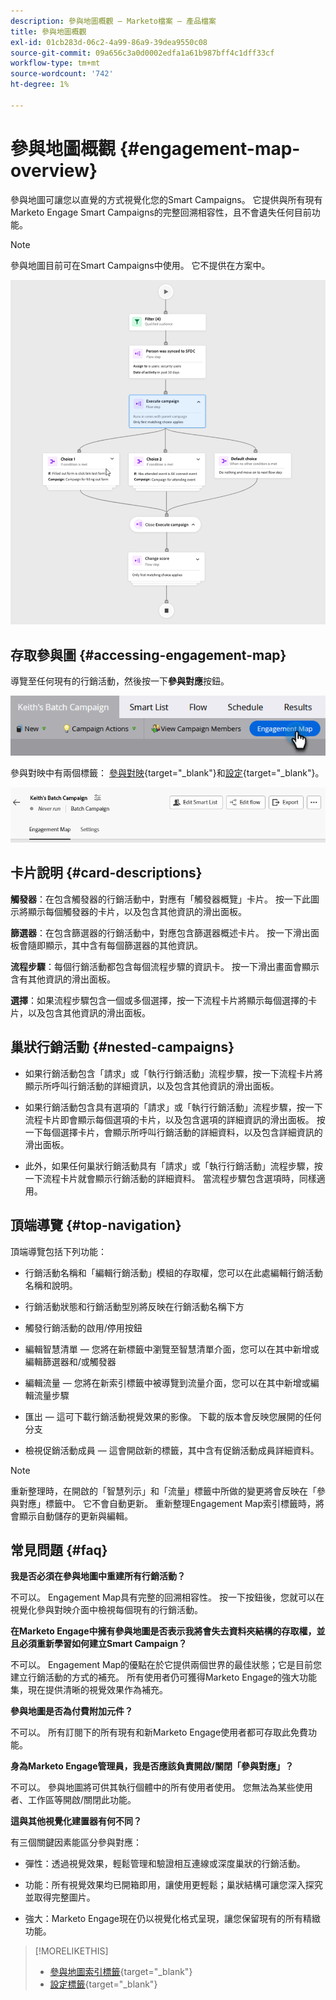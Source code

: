 ```yaml
---
description: 參與地圖概觀 — Marketo檔案 — 產品檔案
title: 參與地圖概觀
exl-id: 01cb283d-06c2-4a99-86a9-39dea9550c08
source-git-commit: 09a656c3a0d0002edfa1a61b987bff4c1dff33cf
workflow-type: tm+mt
source-wordcount: '742'
ht-degree: 1%

---
```


# 參與地圖概觀 {#engagement-map-overview}

參與地圖可讓您以直覺的方式視覺化您的Smart Campaigns。 它提供與所有現有Marketo Engage Smart Campaigns的完整回溯相容性，且不會遺失任何目前功能。

>[!NOTE]
>
>參與地圖目前可在Smart Campaigns中使用。 它不提供在方案中。

![](assets/engagement-map-overview-1.png)

## 存取參與圖 {#accessing-engagement-map}

導覽至任何現有的行銷活動，然後按一下&#x200B;**參與對應**&#x200B;按鈕。

![](assets/engagement-map-overview-2.png)

參與對映中有兩個標籤： [參與對映](/help/marketo/product-docs/core-marketo-concepts/engagement-map/engagement-map-tab.md){target="_blank"}和[設定](/help/marketo/product-docs/core-marketo-concepts/engagement-map/settings-tab.md){target="_blank"}。

![](assets/engagement-map-overview-3.png)

## 卡片說明 {#card-descriptions}

**觸發器**：在包含觸發器的行銷活動中，對應有「觸發器概覽」卡片。 按一下此圖示將顯示每個觸發器的卡片，以及包含其他資訊的滑出面板。

**篩選器**：在包含篩選器的行銷活動中，對應包含篩選器概述卡片。 按一下滑出面板會隨即顯示，其中含有每個篩選器的其他資訊。

**流程步驟**：每個行銷活動都包含每個流程步驟的資訊卡。 按一下滑出畫面會顯示含有其他資訊的滑出面板。

**選擇**：如果流程步驟包含一個或多個選擇，按一下流程卡片將顯示每個選擇的卡片，以及包含其他資訊的滑出面板。

## 巢狀行銷活動 {#nested-campaigns}

* 如果行銷活動包含「請求」或「執行行銷活動」流程步驟，按一下流程卡片將顯示所呼叫行銷活動的詳細資訊，以及包含其他資訊的滑出面板。

* 如果行銷活動包含具有選項的「請求」或「執行行銷活動」流程步驟，按一下流程卡片即會顯示每個選項的卡片，以及包含選項的詳細資訊的滑出面板。 按一下每個選擇卡片，會顯示所呼叫行銷活動的詳細資料，以及包含詳細資訊的滑出面板。

* 此外，如果任何巢狀行銷活動具有「請求」或「執行行銷活動」流程步驟，按一下流程卡片就會顯示行銷活動的詳細資料。 當流程步驟包含選項時，同樣適用。

## 頂端導覽 {#top-navigation}

頂端導覽包括下列功能：

* 行銷活動名稱和「編輯行銷活動」模組的存取權，您可以在此處編輯行銷活動名稱和說明。

* 行銷活動狀態和行銷活動型別將反映在行銷活動名稱下方

* 觸發行銷活動的啟用/停用按鈕

* 編輯智慧清單 — 您將在新標籤中瀏覽至智慧清單介面，您可以在其中新增或編輯篩選器和/或觸發器

* 編輯流量 — 您將在新索引標籤中被導覽到流量介面，您可以在其中新增或編輯流量步驟

* 匯出 — 這可下載行銷活動視覺效果的影像。 下載的版本會反映您展開的任何分支

* 檢視促銷活動成員 — 這會開啟新的標籤，其中含有促銷活動成員詳細資料。

>[!NOTE]
>
>重新整理時，在開啟的「智慧列示」和「流量」標籤中所做的變更將會反映在「參與對應」標籤中。 它不會自動更新。 重新整理Engagement Map索引標籤時，將會顯示自動儲存的更新與編輯。

## 常見問題 {#faq}

**我是否必須在參與地圖中重建所有行銷活動？**

不可以。 Engagement Map具有完整的回溯相容性。 按一下按鈕後，您就可以在視覺化參與對映介面中檢視每個現有的行銷活動。

**在Marketo Engage中擁有參與地圖是否表示我將會失去資料夾結構的存取權，並且必須重新學習如何建立Smart Campaign？**

不可以。 Engagement Map的優點在於它提供兩個世界的最佳狀態；它是目前您建立行銷活動的方式的補充。 所有使用者仍可獲得Marketo Engage的強大功能集，現在提供清晰的視覺效果作為補充。

**參與地圖是否為付費附加元件？**

不可以。 所有訂閱下的所有現有和新Marketo Engage使用者都可存取此免費功能。

**身為Marketo Engage管理員，我是否應該負責開啟/關閉「參與對應」？**

不可以。 參與地圖將可供其執行個體中的所有使用者使用。 您無法為某些使用者、工作區等開啟/關閉此功能。

**這與其他視覺化建置器有何不同？**

有三個關鍵因素能區分參與對應：

* 彈性：透過視覺效果，輕鬆管理和驗證相互連線或深度巢狀的行銷活動。

* 功能：所有視覺效果均已開箱即用，讓使用更輕鬆；巢狀結構可讓您深入探究並取得完整圖片。

* 強大：Marketo Engage現在仍以視覺化格式呈現，讓您保留現有的所有精緻功能。

>[!MORELIKETHIS]
>
>* [參與地圖索引標籤](/help/marketo/product-docs/core-marketo-concepts/engagement-map/engagement-map-tab.md){target="_blank"}
>* [設定標籤](/help/marketo/product-docs/core-marketo-concepts/engagement-map/settings-tab.md){target="_blank"}
